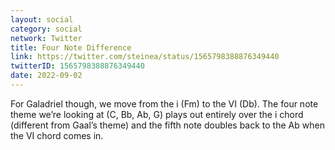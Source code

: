 ```yaml
---
layout: social
category: social
network: Twitter
title: Four Note Difference
link: https://twitter.com/steinea/status/1565798388876349440
twitterID: 1565798388876349440
date: 2022-09-02
---
```


For Galadriel though, we move from the i (Fm) to the VI (Db). The four note theme we’re looking at (C, Bb, Ab, G) plays out entirely over the i chord (different from Gaal’s theme) and the fifth note doubles back to the Ab when the VI chord comes in.
